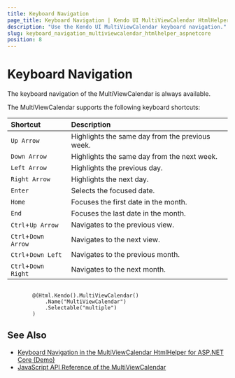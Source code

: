 ```yaml
---
title: Keyboard Navigation
page_title: Keyboard Navigation | Kendo UI MultiViewCalendar HtmlHelper for ASP.NET Core
description: "Use the Kendo UI MultiViewCalendar keyboard navigation."
slug: keyboard_navigation_multiviewcalendar_htmlhelper_aspnetcore
position: 8
---
```


# Keyboard Navigation

The keyboard navigation of the MultiViewCalendar is always available.

The MultiViewCalendar supports the following keyboard shortcuts:

| Shortcut            | Description                                  |
|:---                 |:---                                          |
| `Up Arrow`          | Highlights the same day from the previous week.  |
| `Down Arrow`        | Highlights the same day from the next week.      |
| `Left Arrow`        | Highlights the previous day.                     |
| `Right Arrow`       | Highlights the next day.                         |
| `Enter`             | Selects the focused date.                    |
| `Home`              | Focuses the first date in the month.         |
| `End`               | Focuses the last date in the month.          |
| `Ctrl`+`Up Arrow`   | Navigates to the previous view.                  |
| `Ctrl`+`Down Arrow` | Navigates to the next view.                      |
| `Ctrl`+`Down Left`  | Navigates to the previous month.                 |
| `Ctrl`+`Down Right` | Navigates to the next month.                     |

```Razor

        @(Html.Kendo().MultiViewCalendar()
            .Name("MultiViewCalendar")
            .Selectable("multiple")
        )
```

## See Also

* [Keyboard Navigation in the MultiViewCalendar HtmlHelper for ASP.NET Core (Demo)](https://demos.telerik.com/aspnet-core/multiviewcalendar/keyboard-navigation)
* [JavaScript API Reference of the MultiViewCalendar](http://docs.telerik.com/kendo-ui/api/javascript/ui/multiviewcalendar)
